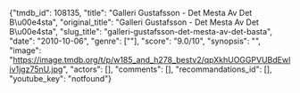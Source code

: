 {"tmdb_id": 108135, "title": "Galleri Gustafsson - Det Mesta Av Det B\u00e4sta", "original_title": "Galleri Gustafsson - Det Mesta Av Det B\u00e4sta", "slug_title": "galleri-gustafsson-det-mesta-av-det-basta", "date": "2010-10-06", "genre": [""], "score": "9.0/10", "synopsis": "", "image": "https://image.tmdb.org/t/p/w185_and_h278_bestv2/qpXkhUOGGPVUBdEwliv1jgz75nU.jpg", "actors": [], "comments": [], "recommandations_id": [], "youtube_key": "notfound"}